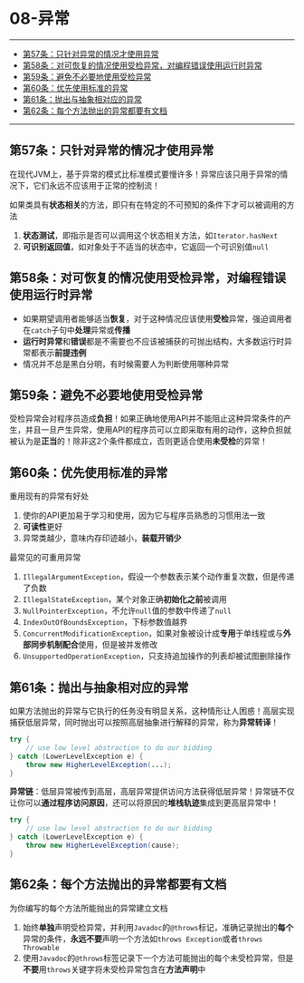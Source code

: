 ﻿# 08-异常

---

- [第57条：只针对异常的情况才使用异常](#第57条只针对异常的情况才使用异常)
- [第58条：对可恢复的情况使用受检异常，对编程错误使用运行时异常](#第58条对可恢复的情况使用受检异常对编程错误使用运行时异常)
- [第59条：避免不必要地使用受检异常](#第59条避免不必要地使用受检异常)
- [第60条：优先使用标准的异常](#第60条优先使用标准的异常)
- [第61条：抛出与抽象相对应的异常](#第61条抛出与抽象相对应的异常)
- [第62条：每个方法抛出的异常都要有文档](#第62条每个方法抛出的异常都要有文档)

---

## 第57条：只针对异常的情况才使用异常

在现代JVM上，基于异常的模式比标准模式要慢许多！异常应该只用于异常的情况下，它们永远不应该用于正常的控制流！

如果类具有**状态相关**的方法，即只有在特定的不可预知的条件下才可以被调用的方法
1. **状态测试**，即指示是否可以调用这个状态相关方法，如`Iterator.hasNext`
2. **可识别返回值**，如对象处于不适当的状态中，它返回一个可识别值`null`

## 第58条：对可恢复的情况使用受检异常，对编程错误使用运行时异常

* 如果期望调用者能够适当**恢复**，对于这种情况应该使用**受检**异常，强迫调用者在`catch`子句中**处理**异常或**传播**
* **运行时异常**和**错误**都是不需要也不应该被捕获的可抛出结构，大多数运行时异常都表示**前提违例**
* 情况并不总是黑白分明，有时候需要人为判断使用哪种异常

## 第59条：避免不必要地使用受检异常

受检异常会对程序员造成**负担**！如果正确地使用API并不能阻止这种异常条件的产生，并且一旦产生异常，使用API的程序员可以立即采取有用的动作，这种负担就被认为是**正当**的！除非这2个条件都成立，否则更适合使用**未受检**的异常！

## 第60条：优先使用标准的异常

重用现有的异常有好处
1. 使你的API更加易于学习和使用，因为它与程序员熟悉的习惯用法一致
2. **可读性**更好
3. 异常类越少，意味内存印迹越小，**装载开销少**

最常见的可重用异常
1. `IllegalArgumentException`，假设一个参数表示某个动作重复次数，但是传递了负数
2. `IllegalStateException`，某个对象正确**初始化之前**被调用
3. `NullPointerException`，不允许`null`值的参数中传递了`null`
4. `IndexOutOfBoundsException`，下标参数值越界
5. `ConcurrentModificationException`，如果对象被设计成**专用**于单线程或与**外部同步机制配合**使用，但是被并发修改
6. `UnsupportedOperationException`，只支持追加操作的列表却被试图删除操作

## 第61条：抛出与抽象相对应的异常

如果方法抛出的异常与它执行的任务没有明显关系，这种情形让人困惑！高层实现捕获低层异常，同时抛出可以按照高层抽象进行解释的异常，称为**异常转译**！
```Java
try {
	// use low level abstraction to do our bidding
} catch (LowerLevelException e) {
	throw new HigherLevelException(...);
}
```

**异常链**：低层异常被传到高层，高层异常提供访问方法获得低层异常！异常链不仅让你可以**通过程序访问原因**，还可以将原因的**堆栈轨迹**集成到更高层异常中！
```Java
try {
	// use low level abstraction to do our bidding
} catch (LowerLevelException e) {
	throw new HigherLevelException(cause);
}
```

## 第62条：每个方法抛出的异常都要有文档

为你编写的每个方法所能抛出的异常建立文档
1. 始终**单独**声明受检异常，并利用`Javadoc`的`@throws`标记，准确记录抛出的**每个**异常的条件，**永远不要**声明一个方法如`throws Exception`或者`throws Throwable`
2. 使用`Javadoc`的`@throws`标签记录下一个方法可能抛出的每个未受检异常，但是**不要**用`throws`关键字将未受检异常包含在**方法声明**中